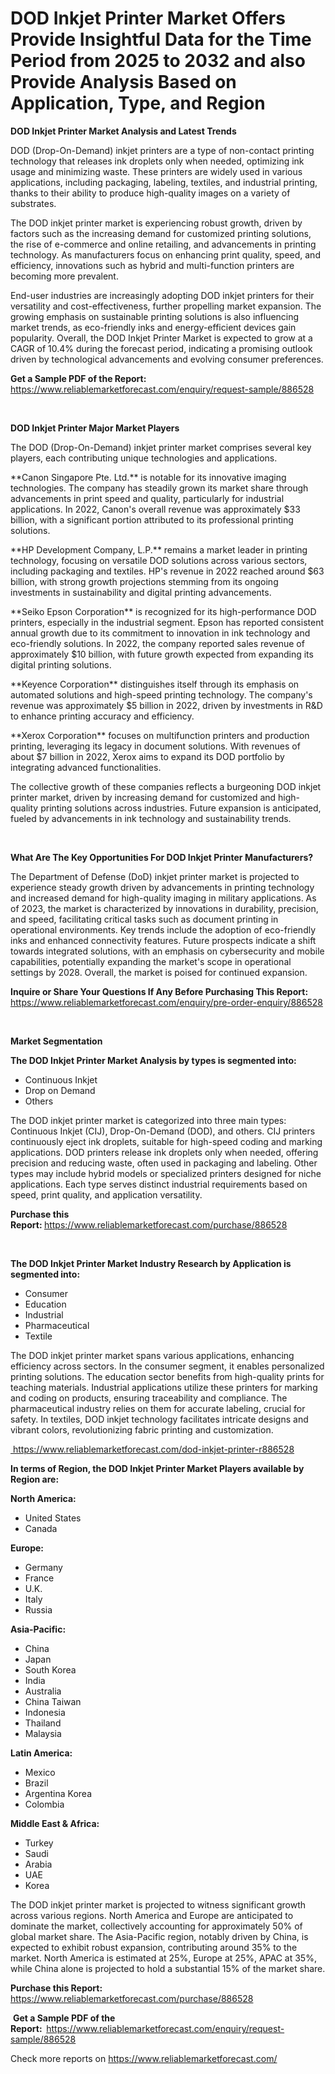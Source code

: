 <p><h1>DOD Inkjet Printer Market Offers Provide Insightful Data for the Time Period from 2025 to 2032 and also Provide Analysis Based on Application, Type, and Region</h1></p><p><strong>DOD Inkjet Printer Market Analysis and Latest Trends</strong></p>
<p><p>DOD (Drop-On-Demand) inkjet printers are a type of non-contact printing technology that releases ink droplets only when needed, optimizing ink usage and minimizing waste. These printers are widely used in various applications, including packaging, labeling, textiles, and industrial printing, thanks to their ability to produce high-quality images on a variety of substrates.</p><p>The DOD inkjet printer market is experiencing robust growth, driven by factors such as the increasing demand for customized printing solutions, the rise of e-commerce and online retailing, and advancements in printing technology. As manufacturers focus on enhancing print quality, speed, and efficiency, innovations such as hybrid and multi-function printers are becoming more prevalent.</p><p>End-user industries are increasingly adopting DOD inkjet printers for their versatility and cost-effectiveness, further propelling market expansion. The growing emphasis on sustainable printing solutions is also influencing market trends, as eco-friendly inks and energy-efficient devices gain popularity. Overall, the DOD Inkjet Printer Market is expected to grow at a CAGR of 10.4% during the forecast period, indicating a promising outlook driven by technological advancements and evolving consumer preferences.</p></p>
<p><strong>Get a Sample PDF of the Report:&nbsp;</strong> <a href="https://www.reliablemarketforecast.com/enquiry/request-sample/886528?utm_campaign=2413&utm_medium=2&utm_source=Github&utm_content=ia&utm_term=09042025&utm_id=dod-inkjet-printer">https://www.reliablemarketforecast.com/enquiry/request-sample/886528</a></p>
<p>&nbsp;</p>
<p><strong>DOD Inkjet Printer Major Market Players</strong></p>
<p><p>The DOD (Drop-On-Demand) inkjet printer market comprises several key players, each contributing unique technologies and applications. </p><p>**Canon Singapore Pte. Ltd.** is notable for its innovative imaging technologies. The company has steadily grown its market share through advancements in print speed and quality, particularly for industrial applications. In 2022, Canon's overall revenue was approximately $33 billion, with a significant portion attributed to its professional printing solutions.</p><p>**HP Development Company, L.P.** remains a market leader in printing technology, focusing on versatile DOD solutions across various sectors, including packaging and textiles. HP's revenue in 2022 reached around $63 billion, with strong growth projections stemming from its ongoing investments in sustainability and digital printing advancements.</p><p>**Seiko Epson Corporation** is recognized for its high-performance DOD printers, especially in the industrial segment. Epson has reported consistent annual growth due to its commitment to innovation in ink technology and eco-friendly solutions. In 2022, the company reported sales revenue of approximately $10 billion, with future growth expected from expanding its digital printing solutions.</p><p>**Keyence Corporation** distinguishes itself through its emphasis on automated solutions and high-speed printing technology. The company's revenue was approximately $5 billion in 2022, driven by investments in R&D to enhance printing accuracy and efficiency.</p><p>**Xerox Corporation** focuses on multifunction printers and production printing, leveraging its legacy in document solutions. With revenues of about $7 billion in 2022, Xerox aims to expand its DOD portfolio by integrating advanced functionalities.</p><p>The collective growth of these companies reflects a burgeoning DOD inkjet printer market, driven by increasing demand for customized and high-quality printing solutions across industries. Future expansion is anticipated, fueled by advancements in ink technology and sustainability trends.</p></p>
<p>&nbsp;</p>
<p><strong>What Are The Key Opportunities For DOD Inkjet Printer Manufacturers?</strong></p>
<p><p>The Department of Defense (DoD) inkjet printer market is projected to experience steady growth driven by advancements in printing technology and increased demand for high-quality imaging in military applications. As of 2023, the market is characterized by innovations in durability, precision, and speed, facilitating critical tasks such as document printing in operational environments. Key trends include the adoption of eco-friendly inks and enhanced connectivity features. Future prospects indicate a shift towards integrated solutions, with an emphasis on cybersecurity and mobile capabilities, potentially expanding the market's scope in operational settings by 2028. Overall, the market is poised for continued expansion.</p></p>
<p><strong>Inquire or Share Your Questions If Any Before Purchasing This Report:</strong> <a href="https://www.reliablemarketforecast.com/enquiry/pre-order-enquiry/886528?utm_campaign=2413&utm_medium=2&utm_source=Github&utm_content=ia&utm_term=09042025&utm_id=dod-inkjet-printer">https://www.reliablemarketforecast.com/enquiry/pre-order-enquiry/886528</a></p>
<p>&nbsp;</p>
<p><strong>Market Segmentation</strong></p>
<p><strong>The DOD Inkjet Printer Market Analysis by types is segmented into:</strong></p>
<p><ul><li>Continuous Inkjet</li><li>Drop on Demand</li><li>Others</li></ul></p>
<p><p>The DOD inkjet printer market is categorized into three main types: Continuous Inkjet (CIJ), Drop-On-Demand (DOD), and others. CIJ printers continuously eject ink droplets, suitable for high-speed coding and marking applications. DOD printers release ink droplets only when needed, offering precision and reducing waste, often used in packaging and labeling. Other types may include hybrid models or specialized printers designed for niche applications. Each type serves distinct industrial requirements based on speed, print quality, and application versatility.</p></p>
<p><strong>Purchase this Report:&nbsp;</strong><a href="https://www.reliablemarketforecast.com/purchase/886528?utm_campaign=2413&utm_medium=2&utm_source=Github&utm_content=ia&utm_term=09042025&utm_id=dod-inkjet-printer">https://www.reliablemarketforecast.com/purchase/886528</a></p>
<p>&nbsp;</p>
<p><strong>The DOD Inkjet Printer Market Industry Research by Application is segmented into:</strong></p>
<p><ul><li>Consumer</li><li>Education</li><li>Industrial</li><li>Pharmaceutical</li><li>Textile</li></ul></p>
<p><p>The DOD inkjet printer market spans various applications, enhancing efficiency across sectors. In the consumer segment, it enables personalized printing solutions. The education sector benefits from high-quality prints for teaching materials. Industrial applications utilize these printers for marking and coding on products, ensuring traceability and compliance. The pharmaceutical industry relies on them for accurate labeling, crucial for safety. In textiles, DOD inkjet technology facilitates intricate designs and vibrant colors, revolutionizing fabric printing and customization.</p></p>
<p><a href="https://www.reliablemarketforecast.com/dod-inkjet-printer-r886528?utm_campaign=2413&utm_medium=2&utm_source=Github&utm_content=ia&utm_term=09042025&utm_id=dod-inkjet-printer">&nbsp;https://www.reliablemarketforecast.com/dod-inkjet-printer-r886528</a></p>
<p><strong>In terms of Region, the DOD Inkjet Printer Market Players available by Region are:</strong></p>
<p>
    <p> <strong> North America: </strong>
        <ul>
            <li>United States</li>
            <li>Canada</li>
        </ul>
        </p> 
    <p> <strong> Europe: </strong>
        <ul>
            <li>Germany</li>
            <li>France</li>
            <li>U.K.</li>
            <li>Italy</li>
            <li>Russia</li>
        </ul>
        </p> 
    <p> <strong> Asia-Pacific: </strong>
        <ul>
            <li>China</li>
            <li>Japan</li>
            <li>South Korea</li>
            <li>India</li>
            <li>Australia</li>
            <li>China Taiwan</li>
            <li>Indonesia</li>
            <li>Thailand</li>
            <li>Malaysia</li>
        </ul>
        </p> 
    <p> <strong> Latin America: </strong>
        <ul>
            <li>Mexico</li>
            <li>Brazil</li>
            <li>Argentina Korea</li>
            <li>Colombia</li>
        </ul>
        </p> 
    <p> <strong> Middle East & Africa: </strong>
        <ul>
            <li>Turkey</li>
            <li>Saudi</li>
            <li>Arabia</li>
            <li>UAE</li>
            <li>Korea</li>
        </ul>
    </p>
    </p>
<p><p>The DOD inkjet printer market is projected to witness significant growth across various regions. North America and Europe are anticipated to dominate the market, collectively accounting for approximately 50% of global market share. The Asia-Pacific region, notably driven by China, is expected to exhibit robust expansion, contributing around 35% to the market. North America is estimated at 25%, Europe at 25%, APAC at 35%, while China alone is projected to hold a substantial 15% of the market share.</p></p>
<p><strong>Purchase this Report: </strong><a href="https://www.reliablemarketforecast.com/purchase/886528?utm_campaign=2413&utm_medium=2&utm_source=Github&utm_content=ia&utm_term=09042025&utm_id=dod-inkjet-printer">https://www.reliablemarketforecast.com/purchase/886528</a></p>
<p>&nbsp;<strong>Get a Sample PDF of the Report:&nbsp;&nbsp;</strong><a href="https://www.reliablemarketforecast.com/enquiry/request-sample/886528?utm_campaign=2413&utm_medium=2&utm_source=Github&utm_content=ia&utm_term=09042025&utm_id=dod-inkjet-printer">https://www.reliablemarketforecast.com/enquiry/request-sample/886528</a></p>
<p><strong></strong></p>
<p>Check more reports on <a href="https://www.reliablemarketforecast.com/?utm_campaign=2413&utm_medium=2&utm_source=Github&utm_content=ia&utm_term=09042025&utm_id=dod-inkjet-printer">https://www.reliablemarketforecast.com/</a></p>